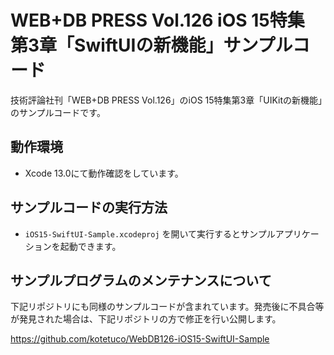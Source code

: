 # WEB+DB PRESS Vol.126 iOS 15特集　第3章「SwiftUIの新機能」サンプルコード

技術評論社刊「WEB+DB PRESS Vol.126」のiOS 15特集第3章「UIKitの新機能」のサンプルコードです。

## 動作環境

- Xcode 13.0にて動作確認をしています。

## サンプルコードの実行方法

- `iOS15-SwiftUI-Sample.xcodeproj` を開いて実行するとサンプルアプリケーションを起動できます。

## サンプルプログラムのメンテナンスについて

下記リポジトリにも同様のサンプルコードが含まれています。発売後に不具合等が発見された場合は、下記リポジトリの方で修正を行い公開します。

https://github.com/kotetuco/WebDB126-iOS15-SwiftUI-Sample
